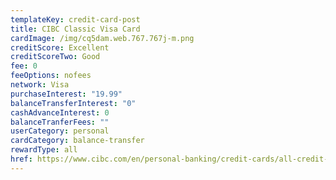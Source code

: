 ```yaml
---
templateKey: credit-card-post
title: CIBC Classic Visa Card
cardImage: /img/cq5dam.web.767.767j-m.png
creditScore: Excellent
creditScoreTwo: Good
fee: 0
feeOptions: nofees
network: Visa
purchaseInterest: "19.99"
balanceTransferInterest: "0"
cashAdvanceInterest: 0
balanceTranferFees: ""
userCategory: personal
cardCategory: balance-transfer
rewardType: all
href: https://www.cibc.com/en/personal-banking/credit-cards/all-credit-cards/classic-visa-card.html
---
```

